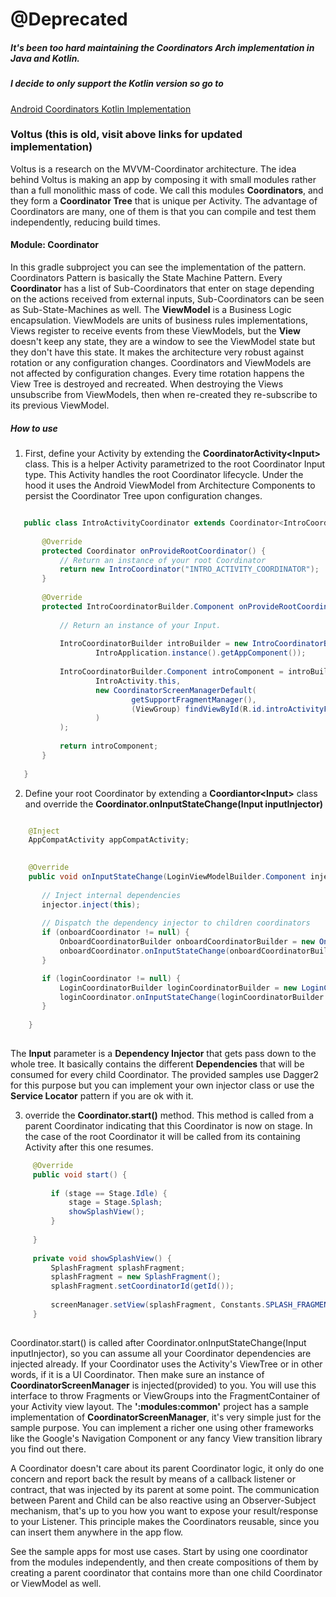 
# @Deprecated
##### It's been too hard maintaining the Coordinators Arch implementation in Java and Kotlin. 
##### I decide to only support the Kotlin version so go to 
[Android Coordinators Kotlin Implementation](https://github.com/pablichjenkov/Coordinators)


### Voltus (this is old, visit above links for updated implementation)
Voltus is a research on the MVVM-Coordinator architecture. The idea behind Voltus is making an app
by composing it with small modules rather than a full monolithic mass of code. We call this modules
**Coordinators**, and they form a **Coordinator Tree** that is unique per Activity. The advantage of
Coordinators are many, one of them is that you can compile and test them independently, reducing
build times.

 #### Module: Coordinator
 In this gradle subproject you can see the implementation of the pattern. Coordinators Pattern is 
 basically the State Machine Pattern. Every **Coordinator** has a list of Sub-Coordinators that 
 enter on stage depending on the actions received from external inputs, Sub-Coordinators can be seen
 as Sub-State-Machines as well.
 The **ViewModel** is a Business Logic encapsulation. ViewModels are units of business rules
 implementations, Views register to receive events from these ViewModels, but the **View**
 doesn't keep any state, they are a window to see the ViewModel state but they don't have this
 state. It makes the architecture very robust against rotation or any configuration changes.
 Coordinators and ViewModels are not affected by configuration changes.
 Every time rotation happens the View Tree is destroyed and recreated. When destroying the Views
 unsubscribe from ViewModels, then when re-created they re-subscribe to its previous ViewModel. 

 ##### How to use
 1. First, define your Activity by extending the **CoordinatorActivity\<Input\>** class.
 This is a helper Activity parametrized to the root Coordinator Input type. This Activity handles
 the root Coordinator lifecycle. Under the hood it uses the Android ViewModel from Architecture
 Components to persist the Coordinator Tree upon configuration changes.
 
 ``` java
 
    public class IntroActivityCoordinator extends Coordinator<IntroCoordinatorBuilder.Component> {
    
        @Override
        protected Coordinator onProvideRootCoordinator() {
            // Return an instance of your root Coordinator
            return new IntroCoordinator("INTRO_ACTIVITY_COORDINATOR");
        }
    
        @Override
        protected IntroCoordinatorBuilder.Component onProvideRootCoordinatorInput() {
    
            // Return an instance of your Input.
    
            IntroCoordinatorBuilder introBuilder = new IntroCoordinatorBuilder(
                    IntroApplication.instance().getAppComponent());
    
            IntroCoordinatorBuilder.Component introComponent = introBuilder.build(
                    IntroActivity.this,
                    new CoordinatorScreenManagerDefault(
                            getSupportFragmentManager(),
                            (ViewGroup) findViewById(R.id.introActivityFragmentContainer)
                    )
            );
    
            return introComponent;
        }
    
    }
 
 ```
 
 2. Define your root Coordinator by extending a **Coordiantor\<Input\>** class and override the
 **Coordinator.onInputStateChange(Input inputInjector)** 
 
 ``` java
 
     @Inject
     AppCompatActivity appCompatActivity;
     
 
     @Override
     public void onInputStateChange(LoginViewModelBuilder.Component injector) {
        
        // Inject internal dependencies
        injector.inject(this);
        
        // Dispatch the dependency injector to children coordinators
        if (onboardCoordinator != null) {
            OnboardCoordinatorBuilder onboardCoordinatorBuilder = new OnboardCoordinatorBuilder(inputInjector);
            onboardCoordinator.onInputStateChange(onboardCoordinatorBuilder.build(onboardingListener));
        }

        if (loginCoordinator != null) {
            LoginCoordinatorBuilder loginCoordinatorBuilder = new LoginCoordinatorBuilder(inputInjector);
            loginCoordinator.onInputStateChange(loginCoordinatorBuilder.build(loginListener));
        }
        
     }
     
```
 The **Input** parameter is a **Dependency Injector** that gets pass down to the whole tree. It
 basically contains the different **Dependencies** that will be consumed for every child
 Coordinator. The provided samples use Dagger2 for this purpose but you can implement your own
 injector class or use the **Service Locator** pattern if you are ok with it. 
 
 3. override the **Coordinator.start()** method. This method is called from a 
 parent Coordinator indicating that this Coordinator is now on stage. In the case of the root 
 Coordinator it will be called from its containing Activity after this one resumes.
                                                                       
 ``` java
      @Override
      public void start() {
  
          if (stage == Stage.Idle) {
              stage = Stage.Splash;
              showSplashView();
          }
          
      }
      
      private void showSplashView() {
          SplashFragment splashFragment;
          splashFragment = new SplashFragment();
          splashFragment.setCoordinatorId(getId());
  
          screenManager.setView(splashFragment, Constants.SPLASH_FRAGMENT_TAG);
      }
      
 ```

 Coordinator.start() is called after Coordinator.onInputStateChange(Input inputInjector), so you
 can assume all your Coordinator dependencies are injected already.
 If your Coordinator uses the Activity's ViewTree or in other words, if it is a UI Coordinator.
 Then make sure an instance of **CoordinatorScreenManager** is injected(provided) to you. You will
 use this interface to throw Fragments or ViewGroups into the FragmentContainer of your Activity
 view layout.
 The **':modules:common'** project has a sample implementation of **CoordinatorScreenManager**,
 it's very simple just for the sample purpose. You can implement a richer one using other frameworks
 like the Google's Navigation Component or any fancy View transition library you find out there.

 A Coordinator doesn't care about its parent Coordinator logic, it only do one concern and report 
 back the result by means of a callback listener or contract, that was injected by its parent at 
 some point. The communication between Parent and Child can be also reactive using an 
 Observer-Subject mechanism, that's up to you how you want to expose your result/response to your
 Listener. This principle makes the Coordinators reusable, since you can insert them anywhere
 in the app flow.
 
 See the sample apps for most use cases. Start by using one coordinator from the modules
 independently, and then create compositions of them by creating a parent coordinator that
 contains more than one child Coordinator or ViewModel as well.
